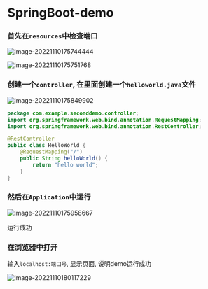 # SpringBoot-demo

### 首先在`resources`中检查端口

![image-20221110175744444](http://evinci.oss-cn-hangzhou.aliyuncs.com/evinci/image-20221110175744444.png)

![image-20221110175751768](http://evinci.oss-cn-hangzhou.aliyuncs.com/evinci/image-20221110175751768.png)

### 创建一个`controller`, 在里面创建一个`helloworld.java`文件

![image-20221110175849902](http://evinci.oss-cn-hangzhou.aliyuncs.com/evinci/image-20221110175849902.png)

```java
package com.example.seconddemo.controller;
import org.springframework.web.bind.annotation.RequestMapping;
import org.springframework.web.bind.annotation.RestController;

@RestController
public class HelloWorld {
    @RequestMapping("/")
    public String helloWorld() {
        return "hello world";
    }
}
```

### 然后在`Application`中运行

![image-20221110175958667](http://evinci.oss-cn-hangzhou.aliyuncs.com/evinci/image-20221110175958667.png)

运行成功

### 在浏览器中打开

输入`localhost:端口号`, 显示页面, 说明demo运行成功

![image-20221110180117229](http://evinci.oss-cn-hangzhou.aliyuncs.com/evinci/image-20221110180117229.png)